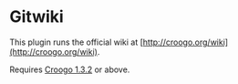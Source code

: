 # Gitwiki

This plugin runs the official wiki at [http://croogo.org/wiki](http://croogo.org/wiki).

Requires [Croogo 1.3.2](http://github.com/croogo/croogo/downloads) or above.